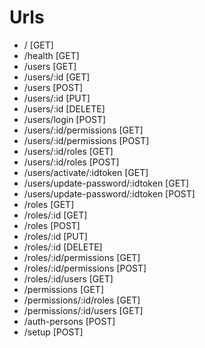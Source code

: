 # Urls

- / [GET]
- /health [GET]
- /users [GET]
- /users/:id [GET]
- /users [POST]
- /users/:id [PUT]
- /users/:id [DELETE]
- /users/login [POST]
- /users/:id/permissions [GET]
- /users/:id/permissions [POST]
- /users/:id/roles [GET]
- /users/:id/roles [POST]
- /users/activate/:idtoken [GET]
- /users/update-password/:idtoken [GET]
- /users/update-password/:idtoken [POST]
- /roles [GET]
- /roles/:id [GET]
- /roles [POST]
- /roles/:id [PUT]
- /roles/:id [DELETE]
- /roles/:id/permissions [GET]
- /roles/:id/permissions [POST]
- /roles/:id/users [GET]
- /permissions [GET]
- /permissions/:id/roles [GET]
- /permissions/:id/users [GET]
- /auth-persons [POST]
- /setup [POST]